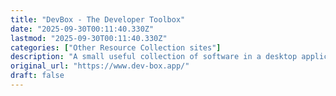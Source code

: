 ```yaml
---
title: "DevBox - The Developer Toolbox"
date: "2025-09-30T00:11:40.330Z"
lastmod: "2025-09-30T00:11:40.330Z"
categories: ["Other Resource Collection sites"]
description: "A small useful collection of software in a desktop application."
original_url: "https://www.dev-box.app/"
draft: false
---
```

